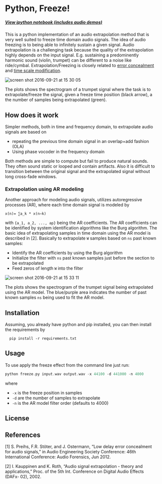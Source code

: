 # Python, Freeze!

##### [View ipython notebook (includes audio demos)](http://nbviewer.jupyter.org/github/faroit/pyfreeze/blob/master/freeze_demo.ipynb)

This is a python implementation of an audio extrapolation method that is very well suited to freeze time domain audio signals. The idea of audio freezing is to being able to infinitely sustain a given signal. Audio extrapolation is a challenging task because the quality of the extrapolation highly depends on the input signal. E.g. sustaining a predominently harmonic sound (violin, trumpet) can be different to a noise like ride/cymbal.
Extrapolation/Freezing is closely related to [error concealment](https://en.wikipedia.org/wiki/Error_concealment) and [time scale modification](https://en.wikipedia.org/wiki/Audio_time-scale/pitch_modification).

![screen shot 2016-09-21 at 15 30 05](https://cloud.githubusercontent.com/assets/72940/18712819/5680c540-8010-11e6-9003-f6d2bfa46485.png)

The plots shows the spectrogram of a trumpet signal where the task is to extrapolate/freeze the signal, given a freeze time position (black arrow), a the number of samples being extrapolated (green).

## How does it work

Simpler methods, both in time and frequency domain, to extrapolate audio signals are based on  

  * repeating the previous time domain signal in an overlap+add fashion (OLA)
  * Using phase vocoder in the frequency domain

Both methods are simple to compute but fail to produce natural sounds. They often sound static or looped and contain artifacts. Also it is difficult to transition between the original signal and the extrapolated signal without long cross-fade windows.

### Extrapolation using AR modeling

Another approach for modeling audio signals, utilizes  autoregressive processes (AR), where each time domain signal is modeled by

  ```x(n)= ∑a_k * x(n−k)```

with ```{a_1, a_2, ..., ap}``` being the AR coefficients. The AR coefficients can be identified by system identification algorithms like the Burg algorithm. The basic idea of extrapolating samples in time domain using the AR model is described in [2]. Basically to extrapolate `W` samples based on `ns` past known samples:

* Identify the AR coefficients by using the Burg algorithm
* Initialize the filter with `ns` past known samples just before the section to be extrapolated
* Feed zeros of length `W` into the filter

![screen shot 2016-09-21 at 15 33 11](https://cloud.githubusercontent.com/assets/72940/18712915/d312ecd2-8010-11e6-909c-ca8c985de8d6.png)

The plots shows the spectrogram of the trumpet signal being extrapolated using the AR model. The blue/purple area indicates the number of past known samples `ns` being used to fit the AR model.

## Installation

Assuming, you already have python and pip installed, you can then install the requirements by

```
  pip install -r requirements.txt
```

## Usage

To use apply the freeze effect from the command line just run:

```c
python freeze.py input.wav output.wav -x 44100 -d 441000 -n 4000
```

where

* `-x` is the freeze position in samples
* `-d` are the number of samples to extrapolate
* `-n` is the AR model filter order (defaults to 4000)

## License


## References

[1] S. Preihs, F.R. Stöter, and J. Ostermann, “Low delay error concealment for audio signals,” in Audio Engineering Society Conference: 46th International Conference: Audio Forensics, Jun 2012.

[2] I. Kauppinen and K. Roth, “Audio signal extrapolation - theory and applications,” Proc. of the 5th Int. Conference on Digital Audio Effects (DAFx- 02), 2002.
